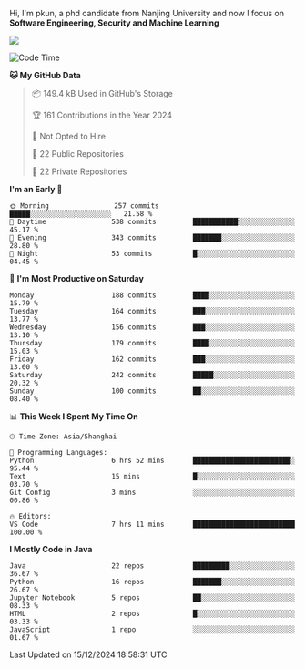 Hi, I'm pkun, a phd candidate from Nanjing University and now I focus on **Software Engineering, Security and Machine Learning**

<!--![GitHub Snake Light](https://github.com/pppppkun/pppppkun/blob/output/github-snake.svg#gh-light-mode-only)-->
<!--![GitHub Snake dark](https://github.com/pppppkun/pppppkun/blob/output/github-snake-dark.svg#gh-dark-mode-only)-->

![](https://komarev.com/ghpvc/?username=pppppkun)
<!--START_SECTION:waka-->
![Code Time](http://img.shields.io/badge/Code%20Time-2%2C019%20hrs%2010%20mins-blue)

**🐱 My GitHub Data** 

> 📦 149.4 kB Used in GitHub's Storage 
 > 
> 🏆 161 Contributions in the Year 2024
 > 
> 🚫 Not Opted to Hire
 > 
> 📜 22 Public Repositories 
 > 
> 🔑 22 Private Repositories 
 > 
**I'm an Early 🐤** 

```text
🌞 Morning                257 commits         █████░░░░░░░░░░░░░░░░░░░░   21.58 % 
🌆 Daytime                538 commits         ███████████░░░░░░░░░░░░░░   45.17 % 
🌃 Evening                343 commits         ███████░░░░░░░░░░░░░░░░░░   28.80 % 
🌙 Night                  53 commits          █░░░░░░░░░░░░░░░░░░░░░░░░   04.45 % 
```
📅 **I'm Most Productive on Saturday** 

```text
Monday                   188 commits         ████░░░░░░░░░░░░░░░░░░░░░   15.79 % 
Tuesday                  164 commits         ███░░░░░░░░░░░░░░░░░░░░░░   13.77 % 
Wednesday                156 commits         ███░░░░░░░░░░░░░░░░░░░░░░   13.10 % 
Thursday                 179 commits         ████░░░░░░░░░░░░░░░░░░░░░   15.03 % 
Friday                   162 commits         ███░░░░░░░░░░░░░░░░░░░░░░   13.60 % 
Saturday                 242 commits         █████░░░░░░░░░░░░░░░░░░░░   20.32 % 
Sunday                   100 commits         ██░░░░░░░░░░░░░░░░░░░░░░░   08.40 % 
```


📊 **This Week I Spent My Time On** 

```text
🕑︎ Time Zone: Asia/Shanghai

💬 Programming Languages: 
Python                   6 hrs 52 mins       ████████████████████████░   95.44 % 
Text                     15 mins             █░░░░░░░░░░░░░░░░░░░░░░░░   03.70 % 
Git Config               3 mins              ░░░░░░░░░░░░░░░░░░░░░░░░░   00.86 % 

🔥 Editors: 
VS Code                  7 hrs 11 mins       █████████████████████████   100.00 % 
```

**I Mostly Code in Java** 

```text
Java                     22 repos            █████████░░░░░░░░░░░░░░░░   36.67 % 
Python                   16 repos            ███████░░░░░░░░░░░░░░░░░░   26.67 % 
Jupyter Notebook         5 repos             ██░░░░░░░░░░░░░░░░░░░░░░░   08.33 % 
HTML                     2 repos             █░░░░░░░░░░░░░░░░░░░░░░░░   03.33 % 
JavaScript               1 repo              ░░░░░░░░░░░░░░░░░░░░░░░░░   01.67 % 
```




 Last Updated on 15/12/2024 18:58:31 UTC
<!--END_SECTION:waka-->
